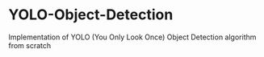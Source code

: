 # YOLO-Object-Detection
Implementation of YOLO (You Only Look Once) Object Detection algorithm from scratch

